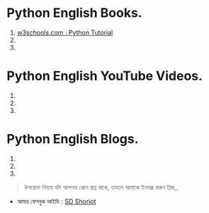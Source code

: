 # Python English Books.

1. [w3schools.com : Python Tutorial](https://www.w3schools.com/python/default.asp)
2. 
3. 

# Python English YouTube Videos.

1. 
2. 
3. 

# Python English Blogs.

1.
2.
3. 

> উপরোক্ত বিষয়ে যদি আপনার কোন প্রশ্ন থাকে, তাহলে আমাকে ইনবক্স করুন প্লিজ,,

* আমার ফেসবুক আইডি :  [SD Shoriot](https://www.facebook.com/shoriot)
